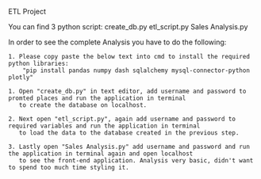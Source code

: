 ETL Project

You can find 3 python script:
	create_db.py
	etl_script.py
	Sales Analysis.py

In order to see the complete Analysis you have to do the following:

	1. Please copy paste the below text into cmd to install the required python libraries:
		"pip install pandas numpy dash sqlalchemy mysql-connector-python plotly"

	1. Open "create_db.py" in text editor, add username and password to promted places and run the application in terminal 
	   to create the database on localhost.

	2. Next open "etl_script.py", again add username and password to required variables and run the application in terminal
	   to load the data to the database created in the previous step.

	3. Lastly open "Sales Analysis.py" add username and password and run the application in terminal again and open localhost
 	   to see the front-end application. Analysis very basic, didn't want to spend too much time styling it.






